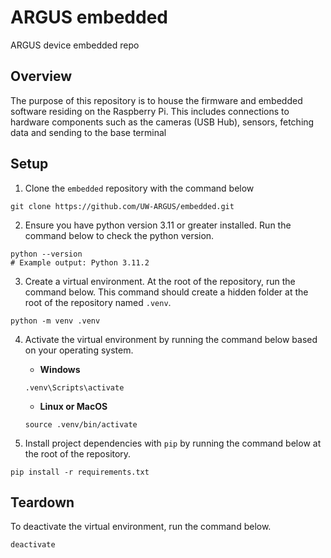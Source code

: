 # ARGUS embedded
ARGUS device embedded repo

## Overview
The purpose of this repository is to house the firmware and embedded software residing on the Raspberry Pi.
This includes connections to hardware components such as the cameras (USB Hub), sensors, fetching data and sending to the base terminal

## Setup
1. Clone the `embedded` repository with the command below

```
git clone https://github.com/UW-ARGUS/embedded.git
```

2. Ensure you have python version 3.11 or greater installed. Run the command below to check the python version.
```
python --version
# Example output: Python 3.11.2
```

3. Create a virtual environment. At the root of the repository, run the command below. This command should create a hidden folder at the root of the repository named `.venv`.
```
python -m venv .venv
```

4. Activate the virtual environment by running the command below based on your operating system.

    - **Windows**
    ```
    .venv\Scripts\activate
    ```

    - **Linux or MacOS**
    ```
    source .venv/bin/activate
    ```

5. Install project dependencies with `pip` by running the command below at the root of the repository.
```
pip install -r requirements.txt
```

## Teardown
To deactivate the virtual environment, run the command below.
```
deactivate
```
